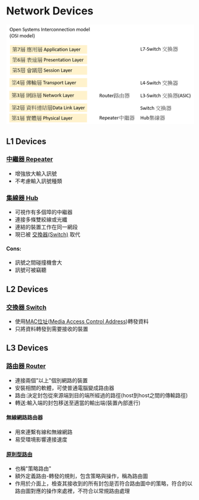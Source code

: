 # Network Devices
![網路設備Network Devices](https://github.com/JimLi999/CS2021/blob/main/Info%20Tech%20Concepts/20211020/pic/networkdevices.png)

## L1 Devices
### [中繼器 Repeater](https://zh.wikipedia.org/wiki/%E4%B8%AD%E7%BB%A7%E5%99%A8)
  - 增強放大輸入訊號
  - 不考慮輸入訊號種類
### [集線器 Hub](https://zh.wikipedia.org/wiki/%E9%9B%86%E7%B7%9A%E5%99%A8)
  - 可視作有多個埠的中繼器
  - 連接多條雙絞線或光纖
  - 連結的裝置工作在同一網段
  - 現已被 [交換器(Switch)](#交換器-switch) 取代
#### Cons:
  - 訊號之間碰撞機會大
  - 訊號可被竊聽
## L2 Devices
### [交換器 Switch](https://zh.wikipedia.org/wiki/%E7%B6%B2%E8%B7%AF%E4%BA%A4%E6%8F%9B%E5%99%A8)
  - 使用[MAC位址](https://zh.wikipedia.org/wiki/MAC%E5%9C%B0%E5%9D%80)([Media Access Control Address](https://en.wikipedia.org/wiki/MAC_address))轉發資料
  - 只將資料轉發到需要接收的裝置
## L3 Devices
### [路由器 Router](https://zh.wikipedia.org/wiki/%E8%B7%AF%E7%94%B1%E5%99%A8)
  - 連接兩個"以上"個別網路的裝置
  - 安裝相關的軟體，可使普通電腦變成路由器
  - 路由:決定封包從來源端到目的端所經過的路徑(host到host之間的傳輸路徑)
  - 轉送:輸入端的封包移送至適當的輸出端(裝置內部進行)
#### 無線網路路由器
  - 用來連繫有線和無線網路
  - 易受環境影響連接速度
#### [原則型路由](https://zh.wikipedia.org/wiki/%E5%8E%9F%E5%89%87%E5%9E%8B%E8%B7%AF%E7%94%B1)
  - 也稱"策略路由"
  - 額外定義路由-轉發的規則，包含策略與操作，稱為路由圖
  - 作用於介面上，檢查其接收到的所有封包是否符合路由圖中的策略，符合的以路由圖對應的操作來處裡，不符合以常規路由處理

